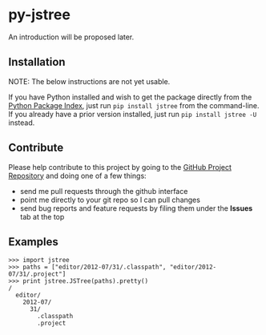 py-jstree
=========

An introduction will be proposed later.

Installation
------------

NOTE: The below instructions are not yet usable.

If you have Python installed and wish to get the package directly from the
[Python Package Index](http://pypi.python.org/pypi/jstree), just run
`pip install jstree` from the command-line.  If you already have a prior
version installed, just run `pip install jstree -U` instead.

Contribute
----------

Please help contribute to this project by going to the
[GitHub Project Repository](https://github.com/grimwm/py-jstree) and doing one
of a few things:

 * send me pull requests through the github interface
 * point me directly to your git repo so I can pull changes
 * send bug reports and feature requests by filing them under the __Issues__ tab at the top

Examples
--------
    >>> import jstree
    >>> paths = ["editor/2012-07/31/.classpath", "editor/2012-07/31/.project"]
    >>> print jstree.JSTree(paths).pretty()
    /
      editor/
        2012-07/
          31/
            .classpath
            .project
